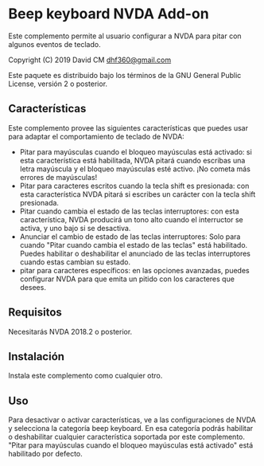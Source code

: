 # Beep keyboard NVDA Add-on #
Este complemento permite al usuario configurar a NVDA para pitar con algunos eventos de teclado.

Copyright (C) 2019 David CM <dhf360@gmail.com>

Este paquete es distribuido bajo los términos de la GNU General Public License, versión 2 o posterior.

## Características
  Este complemento provee las siguientes características que puedes usar para adaptar el comportamiento de teclado de NVDA:
  
* Pitar para mayúsculas cuando el bloqueo mayúsculas está activado: si esta característica está habilitada, NVDA pitará cuando escribas una letra mayúscula y el bloqueo mayúsculas esté activo. ¡No cometa más errores de mayúsculas!
* Pitar para caracteres escritos cuando la tecla shift es presionada: con esta característica NVDA pitará si escribes un carácter con la tecla shift presionada.
* Pitar cuando cambia el estado de las teclas interruptores: con esta característica, NVDA producirá un tono alto cuando el interructor se activa, y uno bajo si se desactiva.
* Anunciar el cambio de estado de las teclas interruptores: Solo para cuando "Pitar cuando cambia el estado de las teclas" está habilitado. Puedes habilitar o deshabilitar el anunciado de las teclas interruptores cuando estas cambian su estado.
* pitar para caracteres específicos: en las opciones avanzadas, puedes configurar NVDA para que emita un pitido con los caracteres que desees.

## Requisitos
  Necesitarás NVDA 2018.2 o posterior.

## Instalación
  Instala este complemento como cualquier otro.

## Uso
  Para desactivar o activar características, ve  a las configuraciones de NVDA y selecciona la categoría beep keyboard. En esa categoría podrás habilitar o deshabilitar cualquier característica soportada por este complemento.  
  "Pitar para mayúsculas cuando el bloqueo mayúsculas está activado" está habilitado por defecto.
